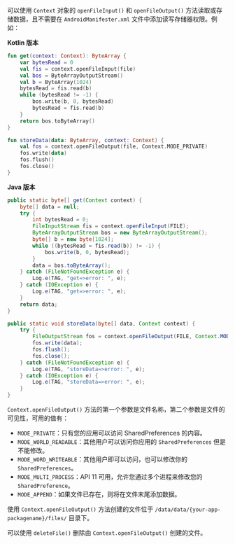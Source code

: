 可以使用 `Context` 对象的 `openFileInput()` 和 `openFileOutput()` 方法读取或存储数据，且不需要在 `AndroidManifester.xml` 文件中添加读写存储器权限。例如：

**Kotlin 版本**

```kotlin
fun get(context: Context): ByteArray {
    var bytesRead = 0
    val fis = context.openFileInput(file)
    val bos = ByteArrayOutputStream()
    val b = ByteArray(1024)
    bytesRead = fis.read(b)
    while (bytesRead != -1) {
        bos.write(b, 0, bytesRead)
        bytesRead = fis.read(b)
    }
    return bos.toByteArray()
}

fun storeData(data: ByteArray, context: Context) {
    val fos = context.openFileOutput(file, Context.MODE_PRIVATE)
    fos.write(data)
    fos.flush()
    fos.close()
}
```

**Java 版本**

```java
public static byte[] get(Context context) {
    byte[] data = null;
    try {
        int bytesRead = 0;
        FileInputStream fis = context.openFileInput(FILE);
        ByteArrayOutputStream bos = new ByteArrayOutputStream();
        byte[] b = new byte[1024];
        while ((bytesRead = fis.read(b)) != -1) {
            bos.write(b, 0, bytesRead);
        }
        data = bos.toByteArray();
    } catch (FileNotFoundException e) {
        Log.e(TAG, "get=>error: ", e);
    } catch (IOException e) {
        Log.e(TAG, "get=>error: ", e);
    }
    return data;
}

public static void storeData(byte[] data, Context context) {
    try {
        FileOutputStream fos = context.openFileOutput(FILE, Context.MODE_PRIVATE);
        fos.write(data);
        fos.flush();
        fos.close();
    } catch (FileNotFoundException e) {
        Log.e(TAG, "storeData=>error: ", e);
    } catch (IOException e) {
        Log.e(TAG, "storeData=>error: ", e);
    }
}
```

`Context.openFileOutput()` 方法的第一个参数是文件名称，第二个参数是文件的可见性，可用的值有：

+ `MODE_PRIVATE`：只有您的应用可以访问 SharedPreferences 的内容。
+ `MODE_WORLD_READABLE`：其他用户可以访问你应用的 `SharedPreferences` 但是不能修改。
+ `MODE_WORD_WRITEABLE`：其他用户即可以访问，也可以修改你的 `SharedPreferences`。
+ `MODE_MULTI_PROCESS`：API 11 可用，允许您通过多个进程来修改您的 `SharedPreference`。
+ `MODE_APPEND`：如果文件已存在，则将在文件末尾添加数据。

使用 `Context.openFileOutput()` 方法创建的文件位于 `/data/data/{your-app-packagename}/files/` 目录下。

可以使用 `deleteFile()` 删除由 `Context.openFileOutput()` 创建的文件。

